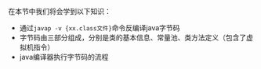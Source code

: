 在本节中我们将会学到以下知识：

- 通过`javap -v {xx.class文件}`命令反编译java字节码
- 字节码由三部分组成，分别是类的基本信息、常量池、类方法定义（包含了虚拟机指令）
- java编译器执行字节码的流程